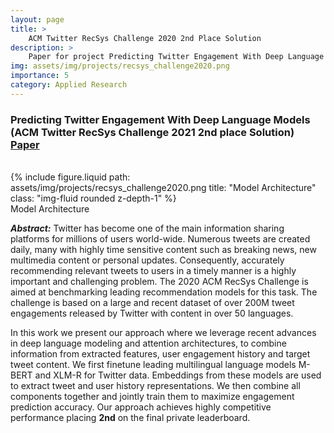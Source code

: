 ```yaml
---
layout: page
title: >
    ACM Twitter RecSys Challenge 2020 2nd Place Solution
description: >
    Paper for project Predicting Twitter Engagement With Deep Language Models (ACM Twitter RecSys Challenge 2020 2nd place Solution)
img: assets/img/projects/recsys_challenge2020.png
importance: 5
category: Applied Research
---
```


### Predicting Twitter Engagement With Deep Language Models (ACM **Twitter** RecSys Challenge 2021 **2nd** place Solution) [Paper](/assets/pdf/recsys2020_challenge.pdf) 

<br />

<div class="row">
    <div class="col-sm mt-3 mt-md-0">
        {% include figure.liquid path: assets/img/projects/recsys_challenge2020.png title: "Model Architecture" class: "img-fluid rounded z-depth-1" %}
    </div>
</div>
<div class="caption">
    Model Architecture
</div>

***Abstract:*** Twitter has become one of the main information sharing platforms for millions of users world-wide. Numerous tweets are created daily, many with highly time sensitive content such as breaking news,
new multimedia content or personal updates. Consequently, accurately recommending relevant tweets to users in a timely manner is a highly important and challenging problem. The 2020 ACM RecSys Challenge is aimed at benchmarking leading recommendation models for this task. The challenge is based on a large and recent dataset of over 200M tweet engagements released by Twitter with content in over 50 languages. 

In this work we present our approach where we leverage recent advances in deep language modeling and attention architectures, to combine information from extracted features, user engagement history and target tweet content. We first finetune leading multilingual language models M-BERT and XLM-R for Twitter data. Embeddings from these models are used to extract tweet and user history representations. We then combine all components together and jointly train them to maximize engagement prediction accuracy. Our approach achieves highly competitive performance placing **2nd** on the final private leaderboard.